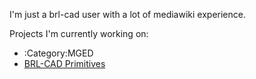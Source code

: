 I'm just a brl-cad user with a lot of mediawiki experience.

Projects I'm currently working on:

-   :Category:MGED
-   [BRL-CAD Primitives](/wiki/BRL-CAD_Primitives.md)
